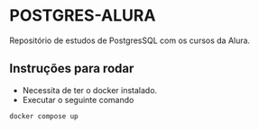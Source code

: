 # POSTGRES-ALURA
Repositório de estudos de PostgresSQL com os cursos da Alura.

## Instruções para rodar
- Necessita de ter o docker instalado.
- Executar o seguinte comando

```powershell
docker compose up
```